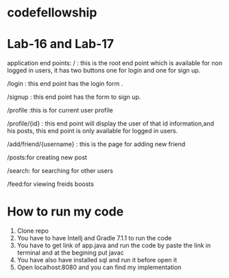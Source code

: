 # codefellowship

# Lab-16 and Lab-17

application end points:
/ : this is the root end point which is available for non logged in users, it has two buttons one for login and one for sign up.

/login : this end point has the login form .

/signup : this end point has the form to sign up.

/profile :this is for current user profile

/profile/{id} : this end point will display the user of that id information,and his posts, this end point is only available for logged in users.

/add/friend/{username} : this is the page for adding new friend 

/posts:for creating new post

/search: for searching for other users

/feed:for viewing freids boosts

# How to run my code

1. Clone repo
2. You have to have Intellj and Gradle 7.1.1 to run the code 
3. You have to get link of app.java and run the code by paste the link in terminal and  at the begining put javac
4. You have also have installed sql and run it before open it 
5. Open localhost:8080 and you can find my implementation 


